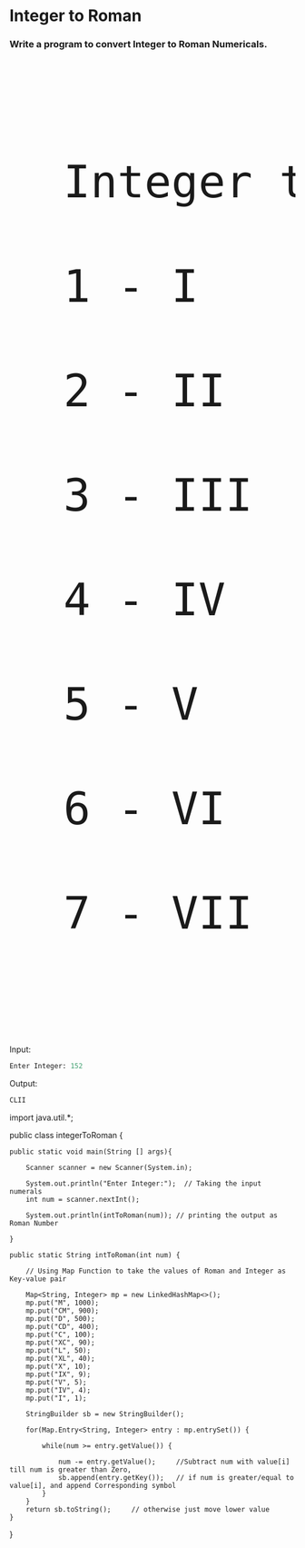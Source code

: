 # Integer to Roman
<h3>Write a program to convert Integer to Roman Numericals.<br></h3>

<pre><p style="font-size:79px">
  Integer to Roman <br>
  1 - I             8 - VIII <br>
  2 - II            9 - IX <br>
  3 - III           10 - X <br>
  4 - IV            50 - L <br>
  5 - V             100 - C <br>
  6 - VI            500 - D <br>
  7 - VII           1000 - M <br>
</p></pre>

Input:

```python
Enter Integer: 152
```

Output:

```python
CLII
```
import java.util.*;

public class integerToRoman {

    public static void main(String [] args){

        Scanner scanner = new Scanner(System.in);
        
        System.out.println("Enter Integer:");  // Taking the input numerals
        int num = scanner.nextInt();
        
        System.out.println(intToRoman(num)); // printing the output as Roman Number

    }

    public static String intToRoman(int num) {

        // Using Map Function to take the values of Roman and Integer as Key-value pair

        Map<String, Integer> mp = new LinkedHashMap<>();
        mp.put("M", 1000);
        mp.put("CM", 900);
        mp.put("D", 500);
        mp.put("CD", 400);
        mp.put("C", 100);
        mp.put("XC", 90);
        mp.put("L", 50);
        mp.put("XL", 40);
        mp.put("X", 10);
        mp.put("IX", 9);
        mp.put("V", 5);
        mp.put("IV", 4);
        mp.put("I", 1);

        StringBuilder sb = new StringBuilder();

        for(Map.Entry<String, Integer> entry : mp.entrySet()) {

            while(num >= entry.getValue()) {

                num -= entry.getValue();     //Subtract num with value[i] till num is greater than Zero,
                sb.append(entry.getKey());   // if num is greater/equal to value[i], and append Corresponding symbol
            }
        }
        return sb.toString();     // otherwise just move lower value
    }


}

